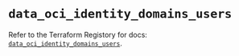 # `data_oci_identity_domains_users`

Refer to the Terraform Registory for docs: [`data_oci_identity_domains_users`](https://registry.terraform.io/providers/oracle/oci/6.18.0/docs/data-sources/identity_domains_users).
